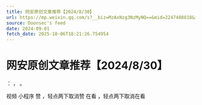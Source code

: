 ```yaml
---
title: 网安原创文章推荐【2024/8/30】
url: https://mp.weixin.qq.com/s?__biz=MzAxNzg3NzMyNQ==&mid=2247488818&idx=1&sn=2d7e11c9be292940d52fde112cc1c7ae
source: Doonsec's feed
date: 2024-09-01
fetch_date: 2025-10-06T18:21:26.754954
---
```


# 网安原创文章推荐【2024/8/30】

：
，
。

视频
小程序
赞
，轻点两下取消赞
在看
，轻点两下取消在看